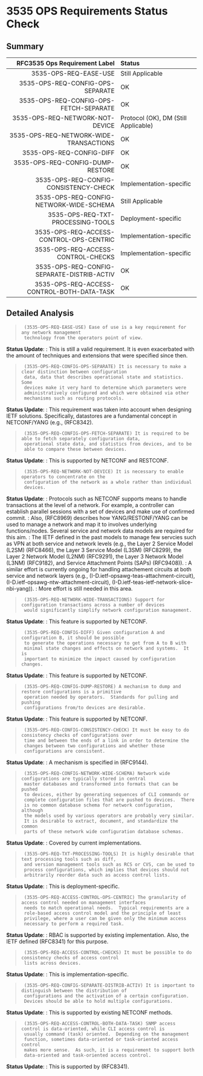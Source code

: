 # 3535 OPS Requirements Status Check

## Summary

|RFC3535 Ops Requirement Label       | Status                                    | 
|-----------------------------------:|:------------------------------------------|
| 3535-OPS-REQ-EASE-USE                      | Still Applicable                          |
| 3535-OPS-REQ-CONFIG-OPS-SEPARATE           | OK                                        |
| 3535-OPS-REQ-CONFIG-OPS-FETCH-SEPARATE     | OK                                        |
| 3535-OPS-REQ-NETWORK-NOT-DEVICE            | Protocol (OK), DM (Still Applicable)      |
| 3535-OPS-REQ-NETWORK-WIDE-TRANSACTIONS     | OK                                        |
| 3535-OPS-REQ-CONFIG-DIFF                   | OK                                        |
| 3535-OPS-REQ-CONFIG-DUMP-RESTORE           | OK                                        |
| 3535-OPS-REQ-CONFIG-CONSISTENCY-CHECK      | Implementation-specific                   |
| 3535-OPS-REQ-CONFIG-NETWORK-WIDE-SCHEMA    | Still Applicable                          |
| 3535-OPS-REQ-TXT-PROCESSING-TOOLS          | Deployment-specific                       |
| 3535-OPS-REQ-ACCESS-CONTROL-OPS-CENTRIC    | Implementation-specific                   |
| 3535-OPS-REQ-ACCESS-CONTROL-CHECKS         | Implementation-specific                   |
| 3535-OPS-REQ-CONFIG-SEPARATE-DISTRIB-ACTIV | OK                                        |
| 3535-OPS-REQ-ACCESS-CONTROL-BOTH-DATA-TASK | OK                                        |

## Detailed Analysis

>      (3535-OPS-REQ-EASE-USE) Ease of use is a key requirement for any network management
>      technology from the operators point of view.

**Status Update**:
: This is still a valid requirement. It is
       even exacerbated with the amount of techniques and extensions
       that were specified since then.

>      (3535-OPS-REQ-CONFIG-OPS-SEPARATE) It is necessary to make a clear distinction between configuration
>      data, data that describes operational state and statistics.  Some
>      devices make it very hard to determine which parameters were
>      administratively configured and which were obtained via other
>      mechanisms such as routing protocols.

**Status Update**:
: This requirement was taken into account when
       designing IETF solutions. Specifically, datastores are a fundamental
       concept in NETCONF/YANG (e.g., (RFC8342).

>      (3535-OPS-REQ-CONFIG-OPS-FETCH-SEPARATE) It is required to be able to fetch separately configuration data,
>      operational state data, and statistics from devices, and to be
>      able to compare these between devices.

**Status Update**:
: This is supported by NETCONF and RESTCONF.

>      (3535-OPS-REQ-NETWORK-NOT-DEVICE) It is necessary to enable operators to concentrate on the
>      configuration of the network as a whole rather than individual
>      devices.

**Status Update**:
: Protocols such as NETCONF supports means to
       handle transactions at the level of a network. For example, a
       controller can establish parallel sessions with a set of devices
       and make use of confirmed commit.
: Also, (RFC8969) describes
       how YANG/RESTONF/YANG can be used to manage a network and map it
       to involves underlying functions/nodes. Several service and network
       data models are required for this aim.
: The IETF defined in the past
       models to manage few servcies such as VPN at both service and network
       levels (e.g.,  the Layer 2 Service Model (L2SM) (RFC8466),
       the Layer 3 Service Model (L3SM) (RFC8299), the Layer 2 Network Model (L2NM) (RFC9291),
       the Layer 3 Network Model (L3NM) (RFC9182), and Service Attachment Points (SAPs) (RFC9408)).
: A similar effort is currently
       ongoing for handling attachement circuits at both service and network layers (e.g.,
       (I-D.ietf-opsawg-teas-attachment-circuit), (I-D.ietf-opsawg-ntw-attachment-circuit), (I-D.ietf-teas-ietf-network-slice-nbi-yang)).
: More effort is still needed in this area.

>      (3535-OPS-REQ-NETWORK-WIDE-TRANSACTIONS) Support for configuration transactions across a number of devices
>      would significantly simplify network configuration management.

**Status Update**:
: This feature is supported by NETCONF.

>      (3535-OPS-REQ-CONFIG-DIFF) Given configuration A and configuration B, it should be possible
>      to generate the operations necessary to get from A to B with
>      minimal state changes and effects on network and systems.  It is
>      important to minimize the impact caused by configuration changes.

**Status Update**:
: This feature is supported by NETCONF.

>      (3535-OPS-REQ-CONFIG-DUMP-RESTORE) A mechanism to dump and restore configurations is a primitive
>      operation needed by operators.  Standards for pulling and pushing
>      configurations from/to devices are desirable.

**Status Update**:
: This feature is supported by NETCONF.

>      (3535-OPS-REQ-CONFIG-CONSISTENCY-CHECK) It must be easy to do consistency checks of configurations over
>      time and between the ends of a link in order to determine the
>      changes between two configurations and whether those
>      configurations are consistent.

**Status Update**:
: A mechanism is specified in (RFC9144).

>      (3535-OPS-REQ-CONFIG-NETWORK-WIDE-SCHEMA) Network wide configurations are typically stored in central
>      master databases and transformed into formats that can be pushed
>      to devices, either by generating sequences of CLI commands or
>      complete configuration files that are pushed to devices.  There
>      is no common database schema for network configuration, although
>      the models used by various operators are probably very similar.
>      It is desirable to extract, document, and standardize the common
>      parts of these network wide configuration database schemas.

**Status Update**:
: Covered by current implementations.

>      (3535-OPS-REQ-TXT-PROCESSING-TOOLS) It is highly desirable that text processing tools such as diff,
>      and version management tools such as RCS or CVS, can be used to
>      process configurations, which implies that devices should not
>      arbitrarily reorder data such as access control lists.

**Status Update**:
: This is deployment-specific.

>      (3535-OPS-REQ-ACCESS-CONTROL-OPS-CENTRIC) The granularity of access control needed on management interfaces
>      needs to match operational needs.  Typical requirements are a
>      role-based access control model and the principle of least
>      privilege, where a user can be given only the minimum access
>      necessary to perform a required task.

**Status Update**:
: RBAC is supported by existing implementation. Also,
       the IETF defined (RFC8341) for this purpose.

>      (3535-OPS-REQ-ACCESS-CONTROL-CHECKS) It must be possible to do consistency checks of access control
>      lists across devices.

**Status Update**:
: This is implementation-specific.

>      (3535-OPS-REQ-CONFIG-SEPARATE-DISTRIB-ACTIV) It is important to distinguish between the distribution of
>      configurations and the activation of a certain configuration.
>      Devices should be able to hold multiple configurations.

**Status Update**:
: This is supported by existing NETCONF methods.

>      (3535-OPS-REQ-ACCESS-CONTROL-BOTH-DATA-TASK) SNMP access control is data-oriented, while CLI access control is
>      usually command (task) oriented.  Depending on the management
>      function, sometimes data-oriented or task-oriented access control
>      makes more sense.  As such, it is a requirement to support both
>      data-oriented and task-oriented access control.

**Status Update**:
: This is supported by (RFC8341).
